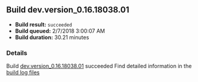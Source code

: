 ## Build dev.version_0.16.18038.01
- **Build result:** `succeeded`
- **Build queued:** 2/7/2018 3:00:07 AM
- **Build duration:** 30.21 minutes
### Details
Build [dev.version_0.16.18038.01](https://winappstudio.visualstudio.com/web/build.aspx?pcguid=a4ef43be-68ce-4195-a619-079b4d9834c2&builduri=vstfs%3a%2f%2f%2fBuild%2fBuild%2f24901) succeeded
Find detailed information in the [build log files](https://uwpctdiags.blob.core.windows.net/buildlogs/dev.version_0.16.18038.01_logs.zip)
